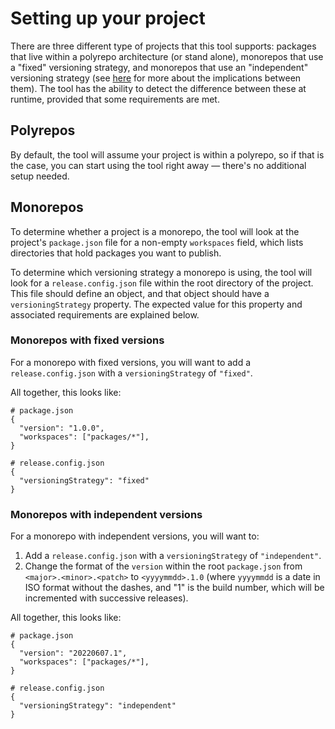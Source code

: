 # Setting up your project

There are three different type of projects that this tool supports: packages that live within a polyrepo architecture (or stand alone), monorepos that use a "fixed" versioning strategy, and monorepos that use an "independent" versioning strategy (see [here](./understanding.md) for more about the implications between them). The tool has the ability to detect the difference between these at runtime, provided that some requirements are met.

## Polyrepos

By default, the tool will assume your project is within a polyrepo, so if that is the case, you can start using the tool right away — there's no additional setup needed.

## Monorepos

To determine whether a project is a monorepo, the tool will look at the project's `package.json` file for a non-empty `workspaces` field, which lists directories that hold packages you want to publish.

To determine which versioning strategy a monorepo is using, the tool will look for a `release.config.json` file within the root directory of the project. This file should define an object, and that object should have a `versioningStrategy` property. The expected value for this property and associated requirements are explained below.

### Monorepos with fixed versions

For a monorepo with fixed versions, you will want to add a `release.config.json` with a `versioningStrategy` of `"fixed"`.

All together, this looks like:

```
# package.json
{
  "version": "1.0.0",
  "workspaces": ["packages/*"],
}

# release.config.json
{
  "versioningStrategy": "fixed"
}
```

### Monorepos with independent versions

For a monorepo with independent versions, you will want to:

1. Add a `release.config.json` with a `versioningStrategy` of `"independent"`.
2. Change the format of the `version` within the root `package.json` from `<major>.<minor>.<patch>` to `<yyyymmdd>.1.0` (where `yyyymmdd` is a date in ISO format without the dashes, and "1" is the build number, which will be incremented with successive releases).

All together, this looks like:

```
# package.json
{
  "version": "20220607.1",
  "workspaces": ["packages/*"],
}

# release.config.json
{
  "versioningStrategy": "independent"
}
```
